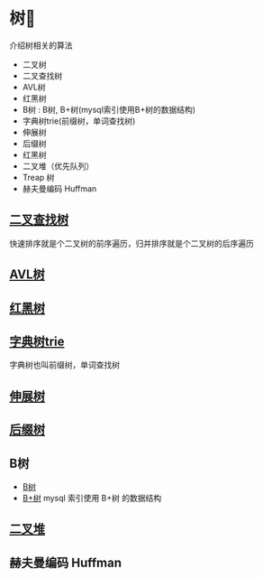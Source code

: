# 树🌲

介绍树相关的算法

* 二叉树
* 二叉查找树
* AVL树
* 红黑树
* B树 : B树, B+树(mysql索引使用B+树的数据结构)
* 字典树trie(前缀树，单词查找树)
* 伸展树
* 后缀树
* 红黑树
* 二叉堆（优先队列）
* Treap 树
* 赫夫曼编码 Huffman


## [二叉查找树](2-二叉查找树/二叉查找树.md)

快速排序就是个二叉树的前序遍历，归并排序就是个二叉树的后序遍历


## [AVL树](3-平衡树AVL/README.md)



## [红黑树](9-红黑树%20R-B%20tree/红黑树.md)



## [字典树trie](4-字典树Trie/README.md)

字典树也叫前缀树，单词查找树


## [伸展树](5-伸展树/伸展树.md)


## [后缀树](6-后缀树/后缀树.md)

## B树

* [B树](7-B树/B树.md)
* [B+树](7-B树/B+树.md)  mysql 索引使用 B+树 的数据结构		 
  

## [二叉堆](8-堆/堆.md) 




## 赫夫曼编码 Huffman











